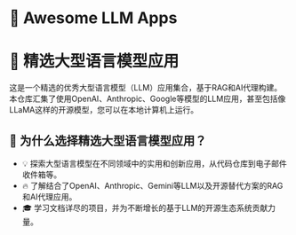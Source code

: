 # 🌟 Awesome LLM Apps

# 🌟 精选大型语言模型应用

这是一个精选的优秀大型语言模型（LLM）应用集合，基于RAG和AI代理构建。本仓库汇集了使用OpenAI、Anthropic、Google等模型的LLM应用，甚至包括像LLaMA这样的开源模型，您可以在本地计算机上运行。

## 🤔 为什么选择精选大型语言模型应用？

- 💡 探索大型语言模型在不同领域中的实用和创新应用，从代码仓库到电子邮件收件箱等。
- 🔥 了解结合了OpenAI、Anthropic、Gemini等LLM以及开源替代方案的RAG和AI代理应用。
- 🎓 学习文档详尽的项目，并为不断增长的基于LLM的开源生态系统贡献力量。

